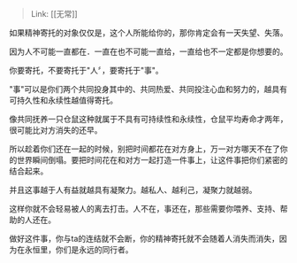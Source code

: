 > Link: [[无常]]

如果精神寄托的对象仅仅是，这个人所能给你的，那你肯定会有一天失望、失落。

因为人不可能一直都在．一直在也不可能一直给，一直给也不一定都是你想要的。

你要寄托，不要寄托于"人〞，要寄托于"事"。

"事"可以是你们两个共同投身其中的、共同热爱、共同投注心血和努力的，越具有可持久性和永续性越值得寄托。

像共同抚养一只仓鼠这种就属于不具有可持续性和永续性，仓鼠平均寿命才两年，很可能比对方消失的还早。

所以趁着你们还在一起的时候，别把时间都花在对方身上，万一对方哪天不在了你的世界瞬间倒塌。要把时间花在和对方一起打造一件事上，让这件事把你们紧密的结合起来。

并且这事越于人有益就越具有凝聚力。越私人、越利己，凝聚力就越弱。

这样你就不会轻易被人的离去打击。人不在，事还在，那些需要你喂养、支持、帮助的人还在。

做好这件事，你与ta的连结就不会断，你的精神寄托就不会随着人消失而消失，因为在永恒里，你们是永远的同行者。